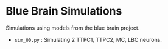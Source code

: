 # Blue Brain Simulations
Simulations using models from the blue brain project.

* `sim_00.py` : Simulating 2 TTPC1, TTPC2, MC, LBC neurons.

